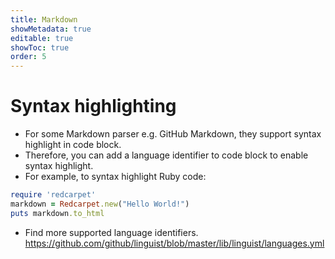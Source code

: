 ```yaml
---
title: Markdown
showMetadata: true
editable: true
showToc: true
order: 5
---
```


# Syntax highlighting

- For some Markdown parser e.g. GitHub Markdown, they support syntax highlight in code block.
- Therefore, you can add a language identifier to code block to enable syntax highlight.
- For example, to syntax highlight Ruby code:

```ruby
require 'redcarpet'
markdown = Redcarpet.new("Hello World!")
puts markdown.to_html
```

- Find more supported language identifiers. https://github.com/github/linguist/blob/master/lib/linguist/languages.yml
